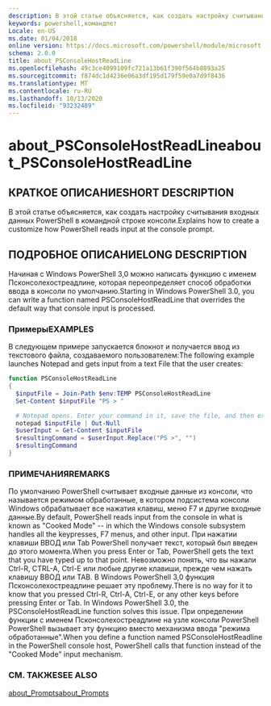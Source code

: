 ```yaml
---
description: В этой статье объясняется, как создать настройку считывания входных данных PowerShell в командной строке консоли.
keywords: powershell,командлет
Locale: en-US
ms.date: 01/04/2018
online version: https://docs.microsoft.com/powershell/module/microsoft.powershell.core/about/about_psconsolehostreadline?view=powershell-7&WT.mc_id=ps-gethelp
schema: 2.0.0
title: about_PSConsoleHostReadLine
ms.openlocfilehash: 49c3ce4099109fc721a13b61f390f564b8893a25
ms.sourcegitcommit: f874dc1d4236e06a3df195d179f59e0a7d9f8436
ms.translationtype: MT
ms.contentlocale: ru-RU
ms.lasthandoff: 10/13/2020
ms.locfileid: "93232489"
---
```

# <a name="about_psconsolehostreadline"></a><span data-ttu-id="dceab-104">about_PSConsoleHostReadLine</span><span class="sxs-lookup"><span data-stu-id="dceab-104">about_PSConsoleHostReadLine</span></span>

## <a name="short-description"></a><span data-ttu-id="dceab-105">КРАТКОЕ ОПИСАНИЕ</span><span class="sxs-lookup"><span data-stu-id="dceab-105">SHORT DESCRIPTION</span></span>
<span data-ttu-id="dceab-106">В этой статье объясняется, как создать настройку считывания входных данных PowerShell в командной строке консоли.</span><span class="sxs-lookup"><span data-stu-id="dceab-106">Explains how to create a customize how PowerShell reads input at the console prompt.</span></span>

## <a name="long-description"></a><span data-ttu-id="dceab-107">ПОДРОБНОЕ ОПИСАНИЕ</span><span class="sxs-lookup"><span data-stu-id="dceab-107">LONG DESCRIPTION</span></span>

<span data-ttu-id="dceab-108">Начиная с Windows PowerShell 3,0 можно написать функцию с именем Псконсолехостреадлине, которая переопределяет способ обработки ввода в консоли по умолчанию.</span><span class="sxs-lookup"><span data-stu-id="dceab-108">Starting in Windows PowerShell 3.0, you can write a function named PSConsoleHostReadLine that overrides the default way that console input is processed.</span></span>

### <a name="examples"></a><span data-ttu-id="dceab-109">Примеры</span><span class="sxs-lookup"><span data-stu-id="dceab-109">EXAMPLES</span></span>

<span data-ttu-id="dceab-110">В следующем примере запускается блокнот и получается ввод из текстового файла, создаваемого пользователем:</span><span class="sxs-lookup"><span data-stu-id="dceab-110">The following example launches Notepad and gets input from a text File that the user creates:</span></span>

```powershell
function PSConsoleHostReadLine
{
  $inputFile = Join-Path $env:TEMP PSConsoleHostReadLine
  Set-Content $inputFile "PS > "

  # Notepad opens. Enter your command in it, save the file, and then exit.
  notepad $inputFile | Out-Null
  $userInput = Get-Content $inputFile
  $resultingCommand = $userInput.Replace("PS >", "")
  $resultingCommand
}
```

### <a name="remarks"></a><span data-ttu-id="dceab-111">ПРИМЕЧАНИЯ</span><span class="sxs-lookup"><span data-stu-id="dceab-111">REMARKS</span></span>

<span data-ttu-id="dceab-112">По умолчанию PowerShell считывает входные данные из консоли, что называется режимом обработанные, в котором подсистема консоли Windows обрабатывает все нажатия клавиш, меню F7 и другие входные данные.</span><span class="sxs-lookup"><span data-stu-id="dceab-112">By default, PowerShell reads input from the console in what is known as "Cooked Mode" -- in which the Windows console subsystem handles all the keypresses, F7 menus, and other input.</span></span> <span data-ttu-id="dceab-113">При нажатии клавиши ВВОД или Tab PowerShell получает текст, который был введен до этого момента.</span><span class="sxs-lookup"><span data-stu-id="dceab-113">When you press Enter or Tab, PowerShell gets the text that you have typed up to that point.</span></span> <span data-ttu-id="dceab-114">Невозможно понять, что вы нажали Ctrl-R, CTRL-A, Ctrl-E или любые другие клавиши, прежде чем нажать клавишу ВВОД или TAB. В Windows PowerShell 3,0 функция Псконсолехостреадлине решает эту проблему.</span><span class="sxs-lookup"><span data-stu-id="dceab-114">There is no way for it to know that you pressed Ctrl-R, Ctrl-A, Ctrl-E, or any other keys before pressing Enter or Tab. In Windows PowerShell 3.0, the PSConsoleHostReadLine function solves this issue.</span></span> <span data-ttu-id="dceab-115">При определении функции с именем Псконсолехостреадлине на узле консоли PowerShell PowerShell вызывает эту функцию вместо механизма ввода "режима обработанные".</span><span class="sxs-lookup"><span data-stu-id="dceab-115">When you define a function named PSConsoleHostReadline in the PowerShell console host, PowerShell calls that function instead of the "Cooked Mode" input mechanism.</span></span>

### <a name="see-also"></a><span data-ttu-id="dceab-116">СМ. ТАКЖЕ</span><span class="sxs-lookup"><span data-stu-id="dceab-116">SEE ALSO</span></span>

[<span data-ttu-id="dceab-117">about_Prompts</span><span class="sxs-lookup"><span data-stu-id="dceab-117">about_Prompts</span></span>](about_Prompts.md)

